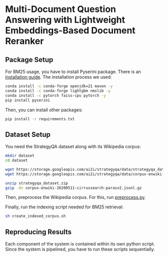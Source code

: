 # Multi-Document Question Answering with Lightweight Embeddings-Based Document Reranker

## Package Setup

For BM25 usage, you have to install Pyserini package. There is an [installation guide](https://github.com/castorini/pyserini/blob/master/docs/installation.md). The installation process we used:

```bash
conda install -c conda-forge openjdk=21 maven -y
conda install -c conda-forge lightgbm nmslib -y
conda install -c pytorch faiss-cpu pytorch -y
pip install pyserini
```

Then, you can install other packages:

```bash
pip install -r requirements.txt
```

## Dataset Setup

You need the StrategyQA dataset along with its Wikipedia corpus:

```bash
mkdir dataset
cd dataset

wget https://storage.googleapis.com/ai2i/strategyqa/data/strategyqa_dataset.zip
wget https://storage.googleapis.com/ai2i/strategyqa/data/corpus-enwiki-20200511-cirrussearch-parasv2.jsonl.gz

unzip strategyqa_dataset.zip
gzip -dv corpus-enwiki-20200511-cirrussearch-parasv2.jsonl.gz
```

Then, preprocess the Wikipedia corpus. For this, run [preprocess.py]().

Finally, run the indexing script needed for BM25 retrieval:

```bash
sh create_indexed_corpus.sh
```

## Reproducing Results

Each component of the system is contained within its own python script. Since the system is pipelined, you have to run these scripts sequentially.
